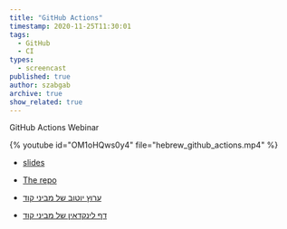 ```yaml
---
title: "GitHub Actions"
timestamp: 2020-11-25T11:30:01
tags:
  - GitHub
  - CI
types:
  - screencast
published: true
author: szabgab
archive: true
show_related: true
---
```



GitHub Actions Webinar



{% youtube id="OM1oHQws0y4" file="hebrew_github_actions.mp4" %}

* [slides](https://code-maven.com/slides/github-ci/actions)
* [The repo](https://github.com/szabgab/github-actions-demo-20201029/)


* [ערוץ יוטוב של מביני קוד](/youtube)
* [דף לינקדאין של מביני קוד](/linkedin)


